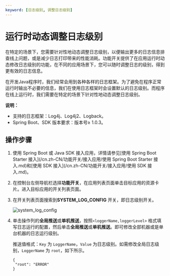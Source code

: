 ```yaml
---
keyword: [日志级别, 调整日志级别]
---
```


# 运行时动态调整日志级别

在特定的场景下，您需要针对性地动态调整日志级别，以便输出更多的日志信息排查线上问题，或是减少日志打印带来的性能消耗。功能开关提供了在应用运行时动态修改日志级别的功能，在不同的应用场景下，您可以随时调整日志的级别，得到更有效的日志信息。

在开发Java程序时，我们经常会用到各种各样的日志框架。为了避免在程序正常运行时输出不必要的信息，我们在使用日志框架时会设置默认的日志级别。而程序在线上运行时，我们需要在特定的场景下针对性地动态调整日志级别。

**说明：**

-   支持的日志框架：Log4j、Log4j2、Logback。
-   Spring Boot、SDK 版本要求：版本号≥ 1.0.3。

## 操作步骤

1.  使用 Spring Boot 或 Java SDK 接入应用，详情请参见[使用 Spring Boot Starter 接入](/cn.zh-CN/功能开关/接入应用/使用 Spring Boot Starter 接入.md)和[使用 SDK 接入](/cn.zh-CN/功能开关/接入应用/使用 SDK 接入.md)。

2.  在控制台左侧导航栏选择**功能开关**，在应用列表页面单击目标应用的资源卡片。进入目标应用的开关列表页面。

3.  在开关列表页面搜索到**SYSTEM\_LOG\_CONFIG** 开关，即日志级别开关。

    ![system_log_config](https://static-aliyun-doc.oss-cn-hangzhou.aliyuncs.com/assets/img/zh-CN/5153845951/p100881.png)

4.  单击操作列的**全局推送**或**单机推送**，按照`<loggerName,loggerLevel>` 格式填写日志运行的配置，然后单击**全局推送**或**单机推送**。即可修改全部机器或是单台机器的日志运行级别。

    推送值格式：`Key` 为 `LoggerName`，`Value` 为日志级别。如需修改全局日志级别，`LoggerName` 为 `root`，如下所示。

    ```
    {
     "root": "ERROR"
    }
    ```


